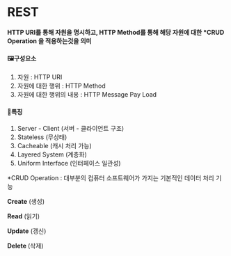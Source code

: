 # REST #

<b>HTTP URI를 통해 자원을 명시하고, HTTP Method를 통해 해당 자원에 대한 *CRUD Operation 을 적용하는것을 의미</b>



#### 🖼<b>구성요소</b>

1. 자원 : HTTP URI
2. 자원에 대한 행위 : HTTP Method
3. 자원에 대한 행위의 내용 : HTTP Message Pay Load



#### 🎁<b>특징</b>

1. Server - Client (서버 - 클라이언트 구조)
2. Stateless (무상태)
3. Cacheable (캐시 처리 가능)
4. Layered System (계층화)
5. Uniform Interface (인터페이스 일관성)



*CRUD Operation : 대부분의 컴퓨터 소프트웨어가 가지는 기본적인 데이터 처리 기능

<b>Create</b> (생성)

<b>Read</b> (읽기)

<b>Update</b> (갱신)

<b>Delete </b>(삭제)



